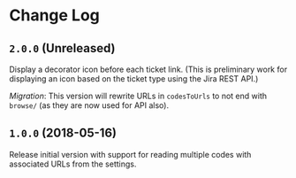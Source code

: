 # Change Log

## `2.0.0` (Unreleased)

Display a decorator icon before each ticket link.
(This is preliminary work for displaying an icon based on the ticket type using the Jira REST API.)

*Migration*: This version will rewrite URLs in `codesToUrls` to not end with `browse/` (as they are now used for API also).

## `1.0.0` (2018-05-16)

Release initial version with support for reading multiple codes with associated URLs from the settings.
